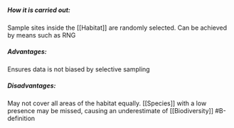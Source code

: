 ##### How it is carried out:
Sample sites inside the [[Habitat]] are randomly selected. Can be achieved by means such as RNG
##### Advantages:
Ensures data is not biased by selective sampling
##### Disadvantages:
May not cover all areas of the habitat equally. [[Species]] with a low presence may be missed, causing an underestimate of [[Biodiversity]]
#B-definition 